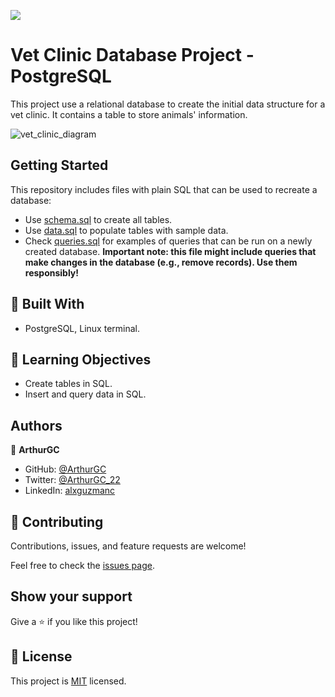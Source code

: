 ![](https://img.shields.io/badge/Microverse-blueviolet)
# Vet Clinic Database Project - PostgreSQL

This project use a relational database to create the initial data structure for a vet clinic. It contains a table to store animals' information.

![vet_clinic_diagram](https://user-images.githubusercontent.com/79876959/135164151-32554319-23af-486e-ada1-534eda939855.png)


## Getting Started

This repository includes files with plain SQL that can be used to recreate a database:

- Use [schema.sql](./schema.sql) to create all tables.
- Use [data.sql](./data.sql) to populate tables with sample data.
- Check [queries.sql](./queries.sql) for examples of queries that can be run on a newly created database. **Important note: this file might include queries that make changes in the database (e.g., remove records). Use them responsibly!**

## :hammer: Built With

- PostgreSQL, Linux terminal.

## :blue_book: Learning Objectives

- Create tables in SQL.
- Insert and query data in SQL.

## Authors

👤 **ArthurGC**

- GitHub: [@ArthurGC](https://github.com/ArthurGC)
- Twitter: [@ArthurGC_22](https://twitter.com/ArthurGC_22)
- LinkedIn: [alxguzmanc](https://www.linkedin.com/in/alxguzmanc/)

## 🤝 Contributing

Contributions, issues, and feature requests are welcome!

Feel free to check the [issues page](https://github.com/ArthurGC/Vet_Clinic_Database/issues).

## Show your support

Give a ⭐️ if you like this project!

## 📝 License

This project is [MIT](LICENSE) licensed.
